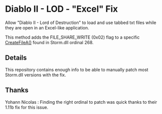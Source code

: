 # Diablo II - LOD - "Excel" Fix

Allow "Diablo II - Lord of Destruction" to load and use tabbed txt files while they are open in an Excel-like application.

This method adds the FILE_SHARE_WRITE (0x02) flag to a specific [CreateFileA()](https://docs.microsoft.com/en-us/windows/win32/api/fileapi/nf-fileapi-createfilea) found in Storm.dll ordinal 268.

## Details

This repository contains enough info to be able to manually patch most Storm.dll versions with the fix.

## Thanks

Yohann Nicolas : Finding the right ordinal to patch was quick thanks to their 1.11b fix for this issue.
